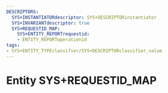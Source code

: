 ```yaml
---
DESCRIPTORS:
  SYS+INSTANTIATORdescriptor: SYS+DESCRIPTORinstantiator
  SYS+INVARIANTdescriptor: true
  SYS+REQUESTID_MAP:
    SYS+ENTITY_REPORTrequestid:
    - ENTITY_REPORToperationid
tags:
- SYS+ENTITY_TYPEclassifier/SYS+DESCRIPTORclassifier_value
---
```

# Entity SYS+REQUESTID_MAP

